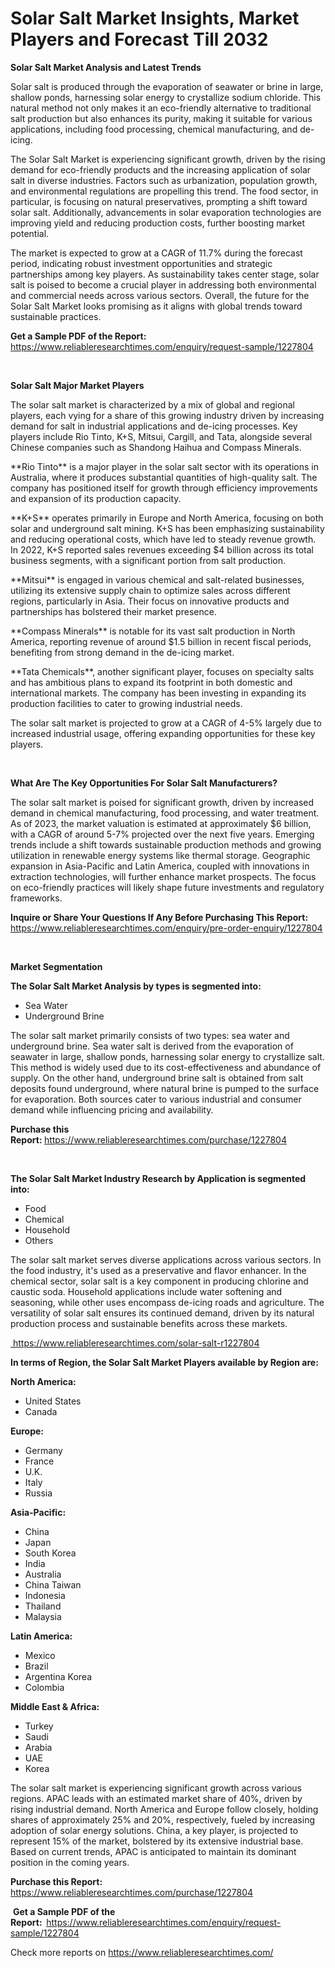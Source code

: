 <p><h1>Solar Salt Market Insights, Market Players and Forecast Till 2032</h1></p><p><strong>Solar Salt Market Analysis and Latest Trends</strong></p>
<p><p>Solar salt is produced through the evaporation of seawater or brine in large, shallow ponds, harnessing solar energy to crystallize sodium chloride. This natural method not only makes it an eco-friendly alternative to traditional salt production but also enhances its purity, making it suitable for various applications, including food processing, chemical manufacturing, and de-icing.</p><p>The Solar Salt Market is experiencing significant growth, driven by the rising demand for eco-friendly products and the increasing application of solar salt in diverse industries. Factors such as urbanization, population growth, and environmental regulations are propelling this trend. The food sector, in particular, is focusing on natural preservatives, prompting a shift toward solar salt. Additionally, advancements in solar evaporation technologies are improving yield and reducing production costs, further boosting market potential.</p><p>The market is expected to grow at a CAGR of 11.7% during the forecast period, indicating robust investment opportunities and strategic partnerships among key players. As sustainability takes center stage, solar salt is poised to become a crucial player in addressing both environmental and commercial needs across various sectors. Overall, the future for the Solar Salt Market looks promising as it aligns with global trends toward sustainable practices.</p></p>
<p><strong>Get a Sample PDF of the Report:&nbsp;</strong> <a href="https://www.reliableresearchtimes.com/enquiry/request-sample/1227804?utm_campaign=2006&utm_medium=2&utm_source=Github&utm_content=ia&utm_term=01042025&utm_id=solar-salt">https://www.reliableresearchtimes.com/enquiry/request-sample/1227804</a></p>
<p>&nbsp;</p>
<p><strong>Solar Salt Major Market Players</strong></p>
<p><p>The solar salt market is characterized by a mix of global and regional players, each vying for a share of this growing industry driven by increasing demand for salt in industrial applications and de-icing processes. Key players include Rio Tinto, K+S, Mitsui, Cargill, and Tata, alongside several Chinese companies such as Shandong Haihua and Compass Minerals.</p><p>**Rio Tinto** is a major player in the solar salt sector with its operations in Australia, where it produces substantial quantities of high-quality salt. The company has positioned itself for growth through efficiency improvements and expansion of its production capacity.</p><p>**K+S** operates primarily in Europe and North America, focusing on both solar and underground salt mining. K+S has been emphasizing sustainability and reducing operational costs, which have led to steady revenue growth. In 2022, K+S reported sales revenues exceeding $4 billion across its total business segments, with a significant portion from salt production.</p><p>**Mitsui** is engaged in various chemical and salt-related businesses, utilizing its extensive supply chain to optimize sales across different regions, particularly in Asia. Their focus on innovative products and partnerships has bolstered their market presence.</p><p>**Compass Minerals** is notable for its vast salt production in North America, reporting revenue of around $1.5 billion in recent fiscal periods, benefiting from strong demand in the de-icing market.</p><p>**Tata Chemicals**, another significant player, focuses on specialty salts and has ambitious plans to expand its footprint in both domestic and international markets. The company has been investing in expanding its production facilities to cater to growing industrial needs.</p><p>The solar salt market is projected to grow at a CAGR of 4-5% largely due to increased industrial usage, offering expanding opportunities for these key players.</p></p>
<p>&nbsp;</p>
<p><strong>What Are The Key Opportunities For Solar Salt Manufacturers?</strong></p>
<p><p>The solar salt market is poised for significant growth, driven by increased demand in chemical manufacturing, food processing, and water treatment. As of 2023, the market valuation is estimated at approximately $6 billion, with a CAGR of around 5-7% projected over the next five years. Emerging trends include a shift towards sustainable production methods and growing utilization in renewable energy systems like thermal storage. Geographic expansion in Asia-Pacific and Latin America, coupled with innovations in extraction technologies, will further enhance market prospects. The focus on eco-friendly practices will likely shape future investments and regulatory frameworks.</p></p>
<p><strong>Inquire or Share Your Questions If Any Before Purchasing This Report:</strong> <a href="https://www.reliableresearchtimes.com/enquiry/pre-order-enquiry/1227804?utm_campaign=2006&utm_medium=2&utm_source=Github&utm_content=ia&utm_term=01042025&utm_id=solar-salt">https://www.reliableresearchtimes.com/enquiry/pre-order-enquiry/1227804</a></p>
<p>&nbsp;</p>
<p><strong>Market Segmentation</strong></p>
<p><strong>The Solar Salt Market Analysis by types is segmented into:</strong></p>
<p><ul><li>Sea Water</li><li>Underground Brine</li></ul></p>
<p><p>The solar salt market primarily consists of two types: sea water and underground brine. Sea water salt is derived from the evaporation of seawater in large, shallow ponds, harnessing solar energy to crystallize salt. This method is widely used due to its cost-effectiveness and abundance of supply. On the other hand, underground brine salt is obtained from salt deposits found underground, where natural brine is pumped to the surface for evaporation. Both sources cater to various industrial and consumer demand while influencing pricing and availability.</p></p>
<p><strong>Purchase this Report:&nbsp;</strong><a href="https://www.reliableresearchtimes.com/purchase/1227804?utm_campaign=2006&utm_medium=2&utm_source=Github&utm_content=ia&utm_term=01042025&utm_id=solar-salt">https://www.reliableresearchtimes.com/purchase/1227804</a></p>
<p>&nbsp;</p>
<p><strong>The Solar Salt Market Industry Research by Application is segmented into:</strong></p>
<p><ul><li>Food</li><li>Chemical</li><li>Household</li><li>Others</li></ul></p>
<p><p>The solar salt market serves diverse applications across various sectors. In the food industry, it's used as a preservative and flavor enhancer. In the chemical sector, solar salt is a key component in producing chlorine and caustic soda. Household applications include water softening and seasoning, while other uses encompass de-icing roads and agriculture. The versatility of solar salt ensures its continued demand, driven by its natural production process and sustainable benefits across these markets.</p></p>
<p><a href="https://www.reliableresearchtimes.com/solar-salt-r1227804?utm_campaign=2006&utm_medium=2&utm_source=Github&utm_content=ia&utm_term=01042025&utm_id=solar-salt">&nbsp;https://www.reliableresearchtimes.com/solar-salt-r1227804</a></p>
<p><strong>In terms of Region, the Solar Salt Market Players available by Region are:</strong></p>
<p>
    <p> <strong> North America: </strong>
        <ul>
            <li>United States</li>
            <li>Canada</li>
        </ul>
        </p> 
    <p> <strong> Europe: </strong>
        <ul>
            <li>Germany</li>
            <li>France</li>
            <li>U.K.</li>
            <li>Italy</li>
            <li>Russia</li>
        </ul>
        </p> 
    <p> <strong> Asia-Pacific: </strong>
        <ul>
            <li>China</li>
            <li>Japan</li>
            <li>South Korea</li>
            <li>India</li>
            <li>Australia</li>
            <li>China Taiwan</li>
            <li>Indonesia</li>
            <li>Thailand</li>
            <li>Malaysia</li>
        </ul>
        </p> 
    <p> <strong> Latin America: </strong>
        <ul>
            <li>Mexico</li>
            <li>Brazil</li>
            <li>Argentina Korea</li>
            <li>Colombia</li>
        </ul>
        </p> 
    <p> <strong> Middle East & Africa: </strong>
        <ul>
            <li>Turkey</li>
            <li>Saudi</li>
            <li>Arabia</li>
            <li>UAE</li>
            <li>Korea</li>
        </ul>
    </p>
    </p>
<p><p>The solar salt market is experiencing significant growth across various regions. APAC leads with an estimated market share of 40%, driven by rising industrial demand. North America and Europe follow closely, holding shares of approximately 25% and 20%, respectively, fueled by increasing adoption of solar energy solutions. China, a key player, is projected to represent 15% of the market, bolstered by its extensive industrial base. Based on current trends, APAC is anticipated to maintain its dominant position in the coming years.</p></p>
<p><strong>Purchase this Report: </strong><a href="https://www.reliableresearchtimes.com/purchase/1227804?utm_campaign=2006&utm_medium=2&utm_source=Github&utm_content=ia&utm_term=01042025&utm_id=solar-salt">https://www.reliableresearchtimes.com/purchase/1227804</a></p>
<p>&nbsp;<strong>Get a Sample PDF of the Report:&nbsp;&nbsp;</strong><a href="https://www.reliableresearchtimes.com/enquiry/request-sample/1227804?utm_campaign=2006&utm_medium=2&utm_source=Github&utm_content=ia&utm_term=01042025&utm_id=solar-salt">https://www.reliableresearchtimes.com/enquiry/request-sample/1227804</a></p>
<p><strong></strong></p>
<p>Check more reports on <a href="https://www.reliableresearchtimes.com/?utm_campaign=2006&utm_medium=2&utm_source=Github&utm_content=ia&utm_term=01042025&utm_id=solar-salt">https://www.reliableresearchtimes.com/</a></p>
